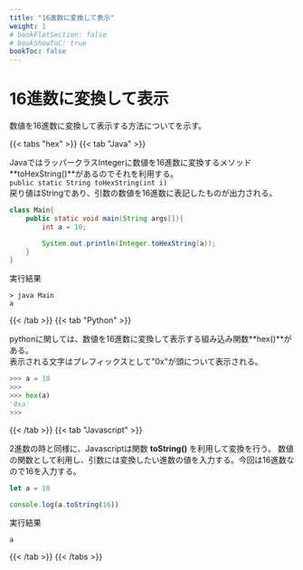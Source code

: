 ```yaml
---
title: "16進数に変換して表示"
weight: 1
# bookFlatSection: false
# bookShowToC: true
bookToc: false
---
```


# 16進数に変換して表示

数値を16進数に変換して表示する方法についてを示す。

{{< tabs "hex" >}}
{{< tab "Java" >}}

JavaではラッパークラスIntegerに数値を16進数に変換するメソッド**toHexString()**があるのでそれを利用する。  
`public static String toHexString(int i)`  
戻り値はStringであり、引数の数値を16進数に表記したものが出力される。


```java
class Main{
    public static void main(String args[]){
        int a = 10;

        System.out.println(Integer.toHexString(a));
    }
}
```

実行結果

```
> java Main
a
```

{{< /tab >}}
{{< tab "Python" >}}

pythonに関しては、数値を16進数に変換して表示する組み込み関数**hex()**がある。  
表示される文字はプレフィックスとして"0x"が頭について表示される。

```python
>>> a = 10
>>> 
>>> hex(a)
'0xa'
>>> 
```

{{< /tab >}}
{{< tab "Javascript" >}}

2進数の時と同様に、Javascriptは関数 **toString()** を利用して変換を行う。
数値の関数として利用し、引数には変換したい進数の値を入力する。今回は16進数なので16を入力する。

```javascript
let a = 10

console.log(a.toString(16))
```

実行結果

```
a
```

{{< /tab >}}
{{< /tabs >}}